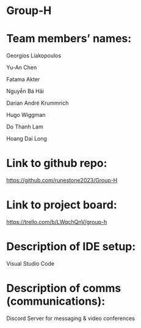# Group-H

# Team members’ names: 


Georgios Liakopoulos

Yu-An Chen

Fatama Akter

Nguyễn Bá Hải

Darian André Krummrich

Hugo Wiggman

Do Thanh Lam

Hoang Dai Long



# Link to github repo:


https://github.com/runestone2023/Group-H



# Link to project board:


https://trello.com/b/LWqchQnV/group-h


# Description of IDE setup:

Visual Studio Code


# Description of comms (communications):

Discord Server for messaging & video conferences
